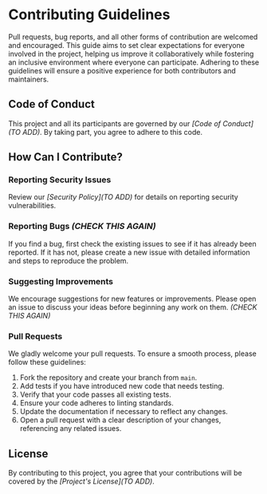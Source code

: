# Contributing Guidelines

Pull requests, bug reports, and all other forms of contribution are welcomed and encouraged. This guide aims to set clear expectations for everyone involved in the project, helping us improve it collaboratively while fostering an inclusive environment where everyone can participate. Adhering to these guidelines will ensure a positive experience for both contributors and maintainers.

## Code of Conduct

This project and all its participants are governed by our *[Code of Conduct](TO ADD)*. By taking part, you agree to adhere to this code.

## How Can I Contribute?

### Reporting Security Issues

Review our *[Security Policy](TO ADD)* for details on reporting security vulnerabilities.

### Reporting Bugs *(CHECK THIS AGAIN)*

If you find a bug, first check the existing issues to see if it has already been reported. If it has not, please create a new issue with detailed information and steps to reproduce the problem.

### Suggesting Improvements

We encourage suggestions for new features or improvements. Please open an issue to discuss your ideas before beginning any work on them. *(CHECK THIS AGAIN)*

### Pull Requests

We gladly welcome your pull requests. To ensure a smooth process, please follow these guidelines:

1. Fork the repository and create your branch from `main`.
2. Add tests if you have introduced new code that needs testing.
3. Verify that your code passes all existing tests.
4. Ensure your code adheres to linting standards.
5. Update the documentation if necessary to reflect any changes.
6. Open a pull request with a clear description of your changes, referencing any related issues.

## License

By contributing to this project, you agree that your contributions will be covered by the *[Project's License](TO ADD)*.